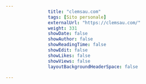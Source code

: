 ---
                title: "clemsau.com"
                tags: [Sito personale]
                externalUrl: "https://clemsau.com/"
                weight: 331
                showDate: false
                showAuthor: false
                showReadingTime: false
                showEdit: false
                showLikes: false
                showViews: false
                layoutBackgroundHeaderSpace: false
                ---

